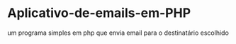 # Aplicativo-de-emails-em-PHP
um programa simples em php que envia email para o destinatário escolhido
